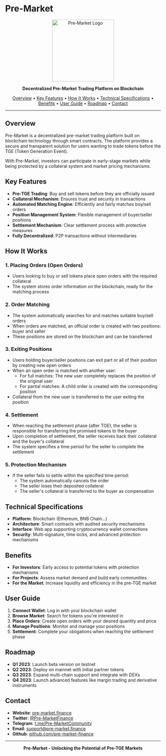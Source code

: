 # Pre-Market

<p align="center">
  <img src="assets/pre-market-logo.png" alt="Pre-Market Logo" width="200" />
</p>

<p align="center">
  <strong>Decentralized Pre-Market Trading Platform on Blockchain</strong>
</p>

<p align="center">
  <a href="#overview">Overview</a> •
  <a href="#key-features">Key Features</a> •
  <a href="#how-it-works">How It Works</a> •
  <a href="#technical-specifications">Technical Specifications</a> •
  <a href="#benefits">Benefits</a> •
  <a href="#user-guide">User Guide</a> •
  <a href="#roadmap">Roadmap</a> •
  <a href="#contact">Contact</a>
</p>

---

## Overview

Pre-Market is a decentralized pre-market trading platform built on blockchain technology through smart contracts. The platform provides a secure and transparent solution for users wanting to trade tokens before the TGE (Token Generation Event).

With Pre-Market, investors can participate in early-stage markets while being protected by a collateral system and market pricing mechanisms.

## Key Features

- **Pre-TGE Trading**: Buy and sell tokens before they are officially issued
- **Collateral Mechanism**: Ensures trust and security in transactions
- **Automated Matching Engine**: Efficiently and fairly matches buy/sell orders
- **Position Management System**: Flexible management of buyer/seller positions
- **Settlement Mechanism**: Clear settlement process with protective measures
- **Fully Decentralized**: P2P transactions without intermediaries

## How It Works

### 1. Placing Orders (Open Orders)

- Users looking to buy or sell tokens place open orders with the required collateral
- The system stores order information on the blockchain, ready for the matching process

### 2. Order Matching

- The system automatically searches for and matches suitable buy/sell orders
- When orders are matched, an official order is created with two positions: buyer and seller
- These positions are stored on the blockchain and can be transferred

### 3. Exiting Positions

- Users holding buyer/seller positions can exit part or all of their position by creating new open orders
- When an open order is matched with another user:
  - For full matches: The new user completely replaces the position of the original user
  - For partial matches: A child order is created with the corresponding position
- Collateral from the new user is transferred to the user exiting the position

### 4. Settlement

- When reaching the settlement phase (after TGE), the seller is responsible for transferring the promised tokens to the buyer
- Upon completion of settlement, the seller receives back their collateral and the buyer's collateral
- The system specifies a time period for the seller to complete the settlement

### 5. Protection Mechanism

- If the seller fails to settle within the specified time period:
  - The system automatically cancels the order
  - The seller loses their deposited collateral
  - The seller's collateral is transferred to the buyer as compensation

## Technical Specifications

- **Platform**: Blockchain (Ethereum, BNB Chain...)
- **Architecture**: Smart contracts with audited security mechanisms
- **Interface**: Web app supporting cryptocurrency wallet connections
- **Security**: Multi-signature, time locks, and advanced protection mechanisms

## Benefits

- **For Investors**: Early access to potential tokens with protection mechanisms
- **For Projects**: Assess market demand and build early communities
- **For the Market**: Increase liquidity and efficiency in the pre-TGE market

## User Guide

1. **Connect Wallet**: Log in with your blockchain wallet
2. **Browse Market**: Search for tokens you're interested in
3. **Place Orders**: Create open orders with your desired quantity and price
4. **Manage Positions**: Monitor and manage your positions
5. **Settlement**: Complete your obligations when reaching the settlement phase

## Roadmap

- **Q1 2023**: Launch beta version on testnet
- **Q2 2023**: Deploy on mainnet with initial partner tokens
- **Q3 2023**: Expand multi-chain support and integrate with DEXs
- **Q4 2023**: Launch advanced features like margin trading and derivative instruments

## Contact

- **Website**: [pre-market.finance](https://pre-market.finance)
- **Twitter**: [@Pre-MarketFinance](https://twitter.com/Pre-MarketFinance)
- **Telegram**: [t.me/Pre-MarketCommunity](https://t.me/Pre-MarketCommunity)
- **Email**: support@pre-market.finance
- **Github**: [github.com/pre-market-finance](https://github.com/pre-market-finance)

---

<p align="center">
  <strong>Pre-Market - Unlocking the Potential of Pre-TGE Markets</strong>
</p> 